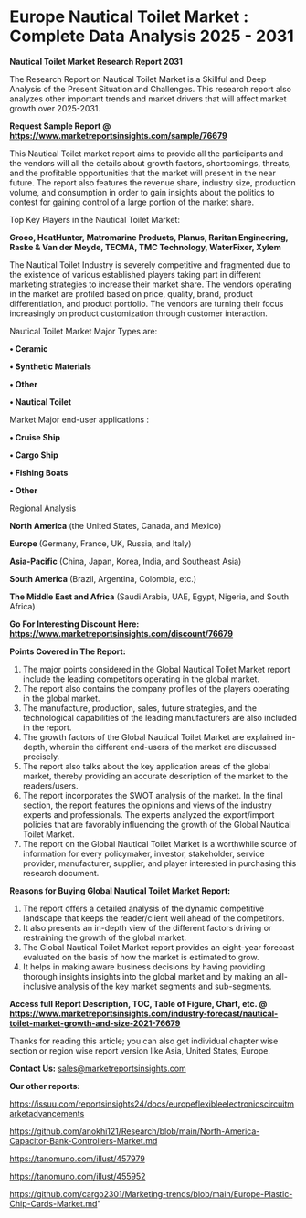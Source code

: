 # Europe Nautical Toilet Market : Complete Data Analysis 2025 - 2031

<strong>Nautical Toilet Market Research Report 2031</strong>

The Research Report on Nautical Toilet Market is a Skillful and Deep Analysis of the Present Situation and Challenges. This research report also analyzes other important trends and market drivers that will affect market growth over 2025-2031.

<strong>Request Sample Report @ <a href=https://www.marketreportsinsights.com/sample/76679>https://www.marketreportsinsights.com/sample/76679</a></strong>

This Nautical Toilet market report aims to provide all the participants and the vendors will all the details about growth factors, shortcomings, threats, and the profitable opportunities that the market will present in the near future. The report also features the revenue share, industry size, production volume, and consumption in order to gain insights about the politics to contest for gaining control of a large portion of the market share.

Top Key Players in the Nautical Toilet Market:

<strong>Groco, HeatHunter, Matromarine Products, Planus, Raritan Engineering, Raske & Van der Meyde, TECMA, TMC Technology, WaterFixer, Xylem</strong>

The Nautical Toilet Industry is severely competitive and fragmented due to the existence of various established players taking part in different marketing strategies to increase their market share. The vendors operating in the market are profiled based on price, quality, brand, product differentiation, and product portfolio. The vendors are turning their focus increasingly on product customization through customer interaction.

Nautical Toilet Market Major Types are:

<strong>• Ceramic

• Synthetic Materials

• Other

• Nautical Toilet</strong>

Market Major end-user applications :

<strong>• Cruise Ship

• Cargo Ship

• Fishing Boats

• Other</strong>

Regional Analysis

</u><strong><b>North America</b></strong> (the United States, Canada, and Mexico)

<strong><b>Europe </b></strong>(Germany, France, UK, Russia, and Italy)

<strong><b>Asia-Pacific</b></strong> (China, Japan, Korea, India, and Southeast Asia)

<strong><b>South America</b></strong> (Brazil, Argentina, Colombia, etc.)

<strong><b>The Middle East and Africa</b></strong> (Saudi Arabia, UAE, Egypt, Nigeria, and South Africa)

<strong>Go For Interesting Discount Here: <a href=https://www.marketreportsinsights.com/discount/76679>https://www.marketreportsinsights.com/discount/76679</a></strong>

<strong>Points Covered in The Report:</strong>
<ol>
  <li>The major points considered in the Global Nautical Toilet Market report include the leading competitors operating in the global market.</li>
  <li>The report also contains the company profiles of the players operating in the global market.</li>
  <li>The manufacture, production, sales, future strategies, and the technological capabilities of the leading manufacturers are also included in the report.</li>
  <li>The growth factors of the Global Nautical Toilet Market are explained in-depth, wherein the different end-users of the market are discussed precisely.</li>
  <li>The report also talks about the key application areas of the global market, thereby providing an accurate description of the market to the readers/users.</li>
  <li>The report incorporates the SWOT analysis of the market. In the final section, the report features the opinions and views of the industry experts and professionals. The experts analyzed the export/import policies that are favorably influencing the growth of the Global Nautical Toilet Market.</li>
  <li>The report on the Global Nautical Toilet Market is a worthwhile source of information for every policymaker, investor, stakeholder, service provider, manufacturer, supplier, and player interested in purchasing this research document.</li>
</ol>
<strong>Reasons for Buying Global Nautical Toilet Market Report:</strong>

<ol>
  <li>The report offers a detailed analysis of the dynamic competitive landscape that keeps the reader/client well ahead of the competitors.</li>
  <li>It also presents an in-depth view of the different factors driving or restraining the growth of the global market.</li>
  <li>The Global Nautical Toilet Market report provides an eight-year forecast evaluated on the basis of how the market is estimated to grow.</li>
  <li>It helps in making aware business decisions by having providing thorough insights insights into the global market and by making an all-inclusive analysis of the key market segments and sub-segments.</li>
</ol>
<strong>Access full Report Description, TOC, Table of Figure, Chart, etc. @ <a href=https://www.marketreportsinsights.com/industry-forecast/nautical-toilet-market-growth-and-size-2021-76679>https://www.marketreportsinsights.com/industry-forecast/nautical-toilet-market-growth-and-size-2021-76679</a></strong>


Thanks for reading this article; you can also get individual chapter wise section or region wise report version like Asia, United States, Europe.

<strong>Contact Us:</strong>
sales@marketreportsinsights.com

<strong>Our other reports:</strong>

<a href=https://issuu.com/reportsinsights24/docs/europeflexibleelectronicscircuitmarketadvancements>https://issuu.com/reportsinsights24/docs/europeflexibleelectronicscircuitmarketadvancements</a>

<a href=https://github.com/anokhi121/Research/blob/main/North-America-Capacitor-Bank-Controllers-Market.md>https://github.com/anokhi121/Research/blob/main/North-America-Capacitor-Bank-Controllers-Market.md</a>

<a href=https://tanomuno.com/illust/457979>https://tanomuno.com/illust/457979</a>

<a href=https://tanomuno.com/illust/455952>https://tanomuno.com/illust/455952</a>

<a href=https://github.com/cargo2301/Marketing-trends/blob/main/Europe-Plastic-Chip-Cards-Market.md>https://github.com/cargo2301/Marketing-trends/blob/main/Europe-Plastic-Chip-Cards-Market.md</a>"
